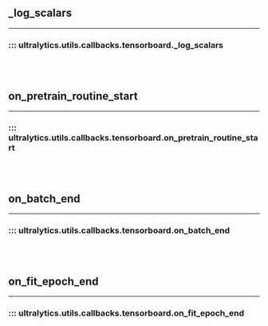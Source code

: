 ## _log_scalars
---
### ::: ultralytics.utils.callbacks.tensorboard._log_scalars
<br><br>

## on_pretrain_routine_start
---
### ::: ultralytics.utils.callbacks.tensorboard.on_pretrain_routine_start
<br><br>

## on_batch_end
---
### ::: ultralytics.utils.callbacks.tensorboard.on_batch_end
<br><br>

## on_fit_epoch_end
---
### ::: ultralytics.utils.callbacks.tensorboard.on_fit_epoch_end
<br><br>
